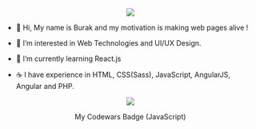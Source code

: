 <div align="center">
 <img src="https://user-images.githubusercontent.com/28096760/177014076-84248654-8a5a-459a-82f0-a5c9c5d52367.svg">
</div>

- 👋  Hi, My name is Burak and my motivation is making web pages alive !
 
 - 👀 I’m interested in Web Technologies and UI/UX Design.
 
- 🌱 I’m currently learning React.js

- ☕️ I have experience in HTML, CSS(Sass), JavaScript, AngularJS, Angular and PHP.


<!--- [![name](https://www.codewars.com/users/dburak/badges/large "Codewars Badge")](https://www.codewars.com/users/dburak/) --->

<div align="center">
  <a href="https://www.codewars.com/users/dburak/" target="_blank">
    <img src="https://www.codewars.com/users/dburak/badges/large">
  </a>
  <p>My Codewars Badge (JavaScript)</p>
</div>
<!---
dburak/dburak is a ✨ special ✨ repository because its `README.md` (this file) appears on your GitHub profile.
You can click the Preview link to take a look at your changes.
--->
